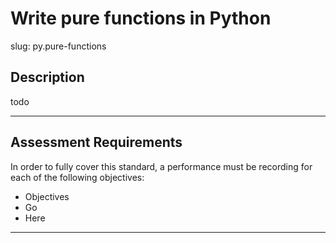 # Write pure functions in Python

slug: py.pure-functions

## Description
todo

---
## Assessment Requirements
In order to fully cover this standard, a performance must be recording for each of the following objectives:

- Objectives
- Go
- Here


---
